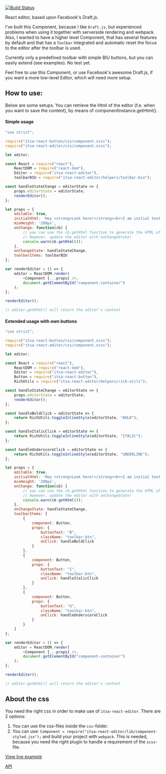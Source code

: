 [![Build Status](https://travis-ci.org/ItsAsbreuk/itsa-react-editor.svg?branch=master)](https://travis-ci.org/ItsAsbreuk/itsa-react-editor)

React editor, based upon Facebook's Draft.js.

I've built this Component, because I like `Draft.js`, but experienced problems when using it together with serverside rendering and webpack. Also, I wanted to have a higher level Component, that has several features by default and that has a `Toolbar` integrated and automatic reset the focus to the editor after the toolbar is used.

Currently only a predefined toolbar with simple BIU buttons, but you can easily extend (see examples). No test yet.

Feel free to use this Component, or use Facebook's awesome Draft.js, if you want a more low-level Editor, which will need more setup.

## How to use:

Below are some setups. You can retrieve the Html of the editor (f.e. when you want to save the content), by means of componentInstance.getHtml().

#### Simple usage
```js
"use strict";

require("itsa-react-button/css/component.scss");
require("itsa-react-editor/css/component.scss");

let editor;

const React = require("react"),
    ReactDOM = require("react-dom"),
    Editor = require("itsa-react-editor"),
    toolbarBIU = require("itsa-react-editor/helpers/toolbar-biu");

const handleStateChange = editorState => {
    props.editorState = editorState;
    renderEditor();
};

let props = {
    editable: true,
    initialHtml: 'Hey <strong>Look here!</strong><br>I am initial text...',
    minHeight: '200px',
    onChange: function(cb) {
        // you can use the cb.getHtml function to generate the HTML of the editor.
        // However, update the editor with onChangeState!
        console.warn(cb.getHtml());
    },
    onChangeState: handleStateChange,
    toolbarItems: toolbarBIU
};

var renderEditor = () => {
    editor = ReactDOM.render(
        <Component {...props} />,
        document.getElementById("component-container")
    );
};

renderEditor();

// editor.getHtml() will return the editor's content
```

#### Extended usage with own buttons
```js
"use strict";

require("itsa-react-button/css/component.scss");
require("itsa-react-editor/css/component.scss");

let editor;

const React = require("react"),
    ReactDOM = require("react-dom"),
    Editor = require("itsa-react-editor"),
    Button = require("itsa-react-button"),
    RichUtils = require("itsa-react-editor/helpers/rich-utils");

const handleStateChange = editorState => {
    props.editorState = editorState;
    renderEditor();
};

const handleBoldClick = editorState => {
    return RichUtils.toggleInlineStyle(editorState, "BOLD");
};

const handleItalicClick = editorState => {
    return RichUtils.toggleInlineStyle(editorState, "ITALIC");
};

const handleUnderscoreClick = editorState => {
    return RichUtils.toggleInlineStyle(editorState, "UNDERLINE");
};

let props = {
    editable: true,
    initialHtml: 'Hey <strong>Look here!</strong><br>I am initial text...',
    minHeight: '200px',
    onChange: function(cb) {
        // you can use the cb.getHtml function to generate the HTML of the editor.
        // However, update the editor with onChangeState!
        console.warn(cb.getHtml());
    },
    onChangeState: handleStateChange,
    toolbarItems: [
        {
            component: Button,
            props: {
                buttonText: "B",
                className: "toolbar-btn",
                onClick: handleBoldClick
            }
        },
        {
            component: Button,
            props: {
                buttonText: "I",
                className: "toolbar-btn",
                onClick: handleItalicClick
            }
        },
        {
            component: Button,
            props: {
                buttonText: "U",
                className: "toolbar-btn",
                onClick: handleUnderscoreClick
            }
        }
    ]
};

var renderEditor = () => {
    editor = ReactDOM.render(
        <Component {...props} />,
        document.getElementById("component-container")
    );
};

renderEditor();

// editor.getHtml() will return the editor's content
```

## About the css

You need the right css in order to make use of `itsa-react-editor`. There are 2 options:

1. You can use the css-files inside the `css`-folder.
2. You can use: `Component = require("itsa-react-editor/lib/component-styled.jsx");` and build your project with `webpack`. This is needed, because you need the right plugin to handle a requirement of the `scss`-file.


[View live example](http://projects.itsasbreuk.nl/react-components/itsa-editor/component.html)

[API](http://projects.itsasbreuk.nl/react-components/itsa-editor/api/)